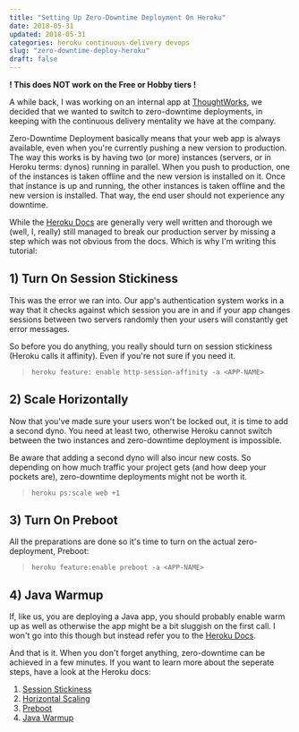 ```yaml
---
title: "Setting Up Zero-Downtime Deployment On Heroku"
date: 2018-05-31
updated: 2018-05-31
categories: heroku continuous-delivery devops
slug: "zero-downtime-deploy-heroku"
draft: false
---
```


**! This does NOT work on the Free or Hobby tiers !**

A while back, I was working on an internal app at [ThoughtWorks](https://www.thoughtworks.com/), we decided that we wanted to switch to zero-downtime deployments, in keeping with the continuous delivery mentality we have at the company.

Zero-Downtime Deployment basically means that your web app is always available, even when you're currently pushing a new version to production. The way this works is by having two (or more) instances (servers, or in Heroku terms: dynos) running in parallel. When you push to production, one of the instances is taken offline and the new version is installed on it. Once that instance is up and running, the other instances is taken offline and the new version is installed. That way, the end user should not experience any downtime.

While the [Heroku Docs](https://devcenter.heroku.com/categories/reference) are generally very well written and thorough we (well, I, really) still managed to break our production server by missing a step which was not obvious from the docs. Which is why I'm writing this tutorial:

## 1) Turn On Session Stickiness
This was the error we ran into. Our app's authentication system works in a way that it checks against which session you are in and if your app changes sessions between two servers randomly then your users will constantly get error messages.

So before you do anything, you really should turn on session stickiness (Heroku calls it affinity). Even if you're not sure if you need it.

> `heroku feature: enable http-session-affinity -a <APP-NAME>`

## 2) Scale Horizontally
Now that you've made sure your users won't be locked out, it is time to add a second dyno. You need at least two, otherwise Heroku cannot switch between the two instances and zero-downtime deployment is impossible.

Be aware that adding a second dyno will also incur new costs. So depending on how much traffic your project gets (and how deep your pockets are), zero-downtime deployments might not be worth it.

> `heroku ps:scale web +1`

## 3) Turn On Preboot
All the preparations are done so it's time to turn on the actual zero-deployment, Preboot:

> `heroku feature:enable preboot -a <APP-NAME>`

## 4) Java Warmup
If, like us, you are deploying a Java app, you should probably enable warm up as well as otherwise the app might be a bit sluggish on the first call. I won't go into this though but instead refer you to the [Heroku Docs](https://devcenter.heroku.com/articles/warming-up-a-java-process).


And that is it. When you don't forget anything, zero-downtime can be achieved in a few minutes. If you want to learn more about the seperate steps, have a look at the Heroku docs:
1. [Session Stickiness](https://devcenter.heroku.com/articles/session-affinity)
2. [Horizontal Scaling](https://devcenter.heroku.com/articles/scaling)
3. [Preboot](https://devcenter.heroku.com/articles/preboot)
4. [Java Warmup](https://devcenter.heroku.com/articles/warming-up-a-java-process)
